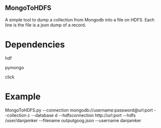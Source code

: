 ## MongoToHDFS
A simple tool to dump a collection from Mongodb into a file on HDFS. Each line is the file is a json dump of a record.

# Dependencies
hdf

pymongo 

click

# Example
MongoToHDFS.py --connection mongodb://username:password@url:port --collection c --database d --hdfsconnection http://url:port --hdfs /user/danjamker --filename outputgoog.json --username danjamker